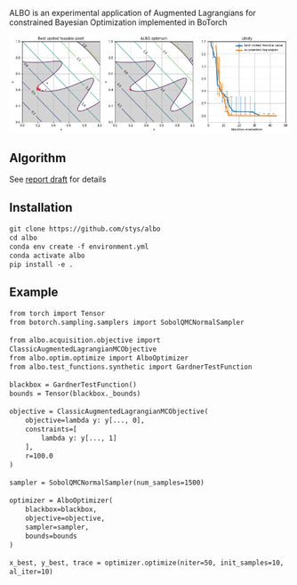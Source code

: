 ALBO is an experimental application of Augmented Lagrangians for constrained Bayesian Optimization implemented in BoTorch

![Test problem from Gramacy2016](./sample.png)

## Algorithm

See [report draft](report/report_draft.ipynb) for details

## Installation
```
git clone https://github.com/stys/albo
cd albo
conda env create -f environment.yml
conda activate albo
pip install -e .
```

## Example
```
from torch import Tensor
from botorch.sampling.samplers import SobolQMCNormalSampler

from albo.acquisition.objective import ClassicAugmentedLagrangianMCObjective
from albo.optim.optimize import AlboOptimizer
from albo.test_functions.synthetic import GardnerTestFunction

blackbox = GardnerTestFunction()
bounds = Tensor(blackbox._bounds)

objective = ClassicAugmentedLagrangianMCObjective(
    objective=lambda y: y[..., 0],
    constraints=[
        lambda y: y[..., 1]
    ],
    r=100.0
)

sampler = SobolQMCNormalSampler(num_samples=1500)

optimizer = AlboOptimizer(
    blackbox=blackbox,
    objective=objective,
    sampler=sampler,
    bounds=bounds
)

x_best, y_best, trace = optimizer.optimize(niter=50, init_samples=10, al_iter=10)
